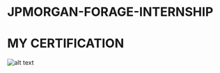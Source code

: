 # JPMORGAN-FORAGE-INTERNSHIP
 
# MY CERTIFICATION

![alt text](http://JPMorganForageCertificate.jpg)
